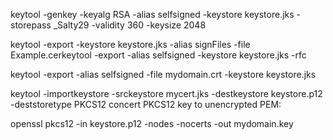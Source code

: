 keytool -genkey -keyalg RSA -alias selfsigned -keystore keystore.jks -storepass _Salty29 -validity 360 -keysize 2048

keytool -export -keystore keystore.jks -alias signFiles -file Example.cerkeytool -export -alias selfsigned -keystore keystore.jks -rfc

keytool -export -alias selfsigned -file mydomain.crt -keystore keystore.jks


keytool -importkeystore -srckeystore mycert.jks -destkeystore keystore.p12 -deststoretype PKCS12
concert PKCS12 key to unencrypted PEM:

openssl pkcs12 -in keystore.p12  -nodes -nocerts -out mydomain.key

